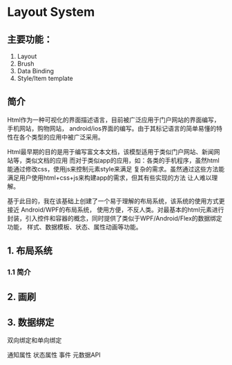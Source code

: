 # Layout System

## 主要功能：

1. Layout
2. Brush
3. Data Binding
4. Style/Item template

## 简介

Html作为一种可视化的界面描述语言，目前被广泛应用于门户网站的界面编写，手机网站，购物网站，
android/ios界面的编写。由于其标记语言的简单易懂的特性在各个类型的应用中被广泛采用。

Html最早期的目的是用于编写富文本文档，该模型适用于类似门户网站、新闻网站等，类似文档的应用
而对于类似app的应用，如：各类的手机程序，虽然html能通过修改css，使用js来控制元素style来满足
复杂的需求。虽然通过这些方法能满足用户使用html+css+js来构建app的需求，但其有些实现的方法
让人难以理解。

基于此目的，我在该基础上创建了一个易于理解的布局系统，该系统的使用方式更接近 Android/WPF的布局系统，
使用方便，不反人类。对最基本的html元素进行封装，引入控件和容器的概念，同时提供了类似于WPF/Android/Flex的数据绑定功能，
样式、数据模板、状态、属性动画等功能。 

## 1. 布局系统

### 1.1 简介


## 2. 画刷

## 3. 数据绑定

双向绑定和单向绑定

通知属性
状态属性
事件
元数据API


